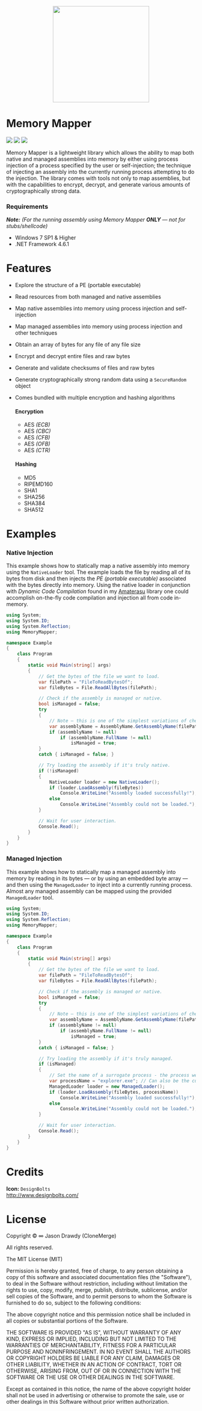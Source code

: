 <p align="center">
    <img width="256" height="256" src="https://user-images.githubusercontent.com/40871836/43434251-81f1bcb6-9440-11e8-8eaa-505914246ae6.png">
<p>

# Memory Mapper
<p align="left">
    <!-- Version -->
    <img src="https://img.shields.io/badge/version-1.0.0-brightgreen.svg">
    <!-- <img src="https://img.shields.io/appveyor/ci/gruntjs/grunt.svg"> -->
    <!-- Docs -->
    <img src="https://img.shields.io/badge/docs-not%20found-lightgrey.svg">
    <!-- License -->
    <img src="https://img.shields.io/badge/license-MIT-blue.svg">
</p>

Memory Mapper is a lightweight library which allows the ability to map both native and managed assemblies into memory by either using process injection of a process specified by the user or self-injection; the technique of injecting an assembly into the currently running process attempting to do the injection. The library comes with tools not only to map assemblies, but with the capabilities to encrypt, decrypt, and generate various amounts of cryptographically strong data.

### Requirements
***Note:*** *(For the running assembly using Memory Mapper ***ONLY*** — not for stubs/shellcode)*

- Windows 7 SP1 & Higher
- .NET Framework 4.6.1

# Features
- Explore the structure of a PE (portable executable)
- Read resources from both managed and native assemblies
- Map native assemblies into memory using process injection and self-injection
- Map managed assemblies into memory using process injection and other techniques
- Obtain an array of bytes for any file of any file size
- Encrypt and decrypt entire files and raw bytes
- Generate and validate checksums of files and raw bytes
- Generate cryptographically strong random data using a `SecureRandom` object
- Comes bundled with multiple encryption and hashing algorithms
    #### Encryption
    - AES *(ECB)*
    - AES *(CBC)*
    - AES *(CFB)*
    - AES *(OFB)*
    - AES *(CTR)*

    #### Hashing
    - MD5
    - RIPEMD160
    - SHA1
    - SHA256
    - SHA384
    - SHA512

# Examples
### Native Injection
This example shows how to statically map a native assembly into memory using the `NativeLoader` tool. The example loads the file by reading all of its bytes from disk and then injects the *PE (portable executable)* associated with the bytes directly into memory. Using the native loader in conjunction with *Dynamic Code Compilation* found in my [Amaterasu](https://github.com/CloneMerge/Amaterasu) library one could accomplish on-the-fly code compilation and injection all from code in-memory.

```c#
using System;
using System.IO;
using System.Reflection;
using MemoryMapper;

namespace Example
{
    class Program
    {
        static void Main(string[] args)
        {
            // Get the bytes of the file we want to load.
            var filePath = "FileToReadBytesOf";
            var fileBytes = File.ReadAllBytes(filePath);

            // Check if the assembly is managed or native.
            bool isManaged = false;
            try
            {
                // Note — this is one of the simplest variations of checking assemblies
                var assemblyName = AssemblyName.GetAssemblyName(filePath);
                if (assemblyName != null)
                    if (assemblyName.FullName != null)
                        isManaged = true;
            }
            catch { isManaged = false; }

            // Try loading the assembly if it's truly native.
            if (!isManaged)
            {
                NativeLoader loader = new NativeLoader();
                if (loader.LoadAssembly(fileBytes))
                    Console.WriteLine("Assembly loaded successfully!");
                else
                    Console.WriteLine("Assembly could not be loaded.");
            }

            // Wait for user interaction.
            Console.Read();
        }
    }
}
```

### Managed Injection
This example shows how to statically map a managed assembly into memory by reading in its bytes — or by using an embedded byte array — and then using the `ManagedLoader` to inject into a currently running process. Almost any managed assembly can be mapped using the provided `ManagedLoader` tool.

```c#
using System;
using System.IO;
using System.Reflection;
using MemoryMapper;

namespace Example
{
    class Program
    {
        static void Main(string[] args)
        {
            // Get the bytes of the file we want to load.
            var filePath = "FileToReadBytesOf";
            var fileBytes = File.ReadAllBytes(filePath);

            // Check if the assembly is managed or native.
            bool isManaged = false;
            try
            {
                // Note — this is one of the simplest variations of checking assemblies
                var assemblyName = AssemblyName.GetAssemblyName(filePath);
                if (assemblyName != null)
                    if (assemblyName.FullName != null)
                        isManaged = true;
            }
            catch { isManaged = false; }

            // Try loading the assembly if it's truly managed.
            if (isManaged)
            {
                // Set the name of a surrogate process - the process we'll inject into.
                var processName = "explorer.exe"; // Can also be the current process's name for self-injection.
                ManagedLoader loader = new ManagedLoader();
                if (loader.LoadAssembly(fileBytes, processName))
                    Console.WriteLine("Assembly loaded successfully!");
                else
                    Console.WriteLine("Assembly could not be loaded.");
            }

            // Wait for user interaction.
            Console.Read();
        }
    }
}
```
# Credits
**Icon:** `DesignBolts` <br>
http://www.designbolts.com/

# License

Copyright © ∞ Jason Drawdy (CloneMerge)

All rights reserved.

The MIT License (MIT)

Permission is hereby granted, free of charge, to any person obtaining a copy
of this software and associated documentation files (the "Software"), to deal
in the Software without restriction, including without limitation the rights
to use, copy, modify, merge, publish, distribute, sublicense, and/or sell
copies of the Software, and to permit persons to whom the Software is
furnished to do so, subject to the following conditions:

The above copyright notice and this permission notice shall be included in all
copies or substantial portions of the Software.

THE SOFTWARE IS PROVIDED "AS IS", WITHOUT WARRANTY OF ANY KIND, EXPRESS OR
IMPLIED, INCLUDING BUT NOT LIMITED TO THE WARRANTIES OF MERCHANTABILITY,
FITNESS FOR A PARTICULAR PURPOSE AND NONINFRINGEMENT. IN NO EVENT SHALL THE
AUTHORS OR COPYRIGHT HOLDERS BE LIABLE FOR ANY CLAIM, DAMAGES OR OTHER
LIABILITY, WHETHER IN AN ACTION OF CONTRACT, TORT OR OTHERWISE, ARISING FROM,
OUT OF OR IN CONNECTION WITH THE SOFTWARE OR THE USE OR OTHER DEALINGS IN
THE SOFTWARE.

Except as contained in this notice, the name of the above copyright holder
shall not be used in advertising or otherwise to promote the sale, use or
other dealings in this Software without prior written authorization.
